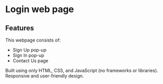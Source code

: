 # Login web page
## Features
This webpage consists of:

- Sign Up pop-up
- Sign In pop-up
- Contact Us page

Built using only HTML, CSS, and JavaScript (no frameworks or libraries).
Responsive and user-friendly design.


